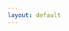```yaml
---
layout: default
---
```

<script>
    var lang = navigator.language || navigator.userLanguage;
    if (lang.indexOf('fr') == 0)
        window.location = '/fr/';
        // Other languages here
    else
        // Default to English
        window.location = '/en/';
</script>
